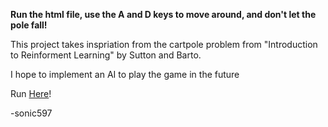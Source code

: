 **Run the html file, use the A and D keys to move around, and don't let the pole fall!**

This project takes inspriation from the cartpole problem from "Introduction to Reinforment Learning" by Sutton and Barto.

I hope to implement an AI to play the game in the future

Run [Here](https://sonic597.github.io/cart-pole/index.html)!

-sonic597


